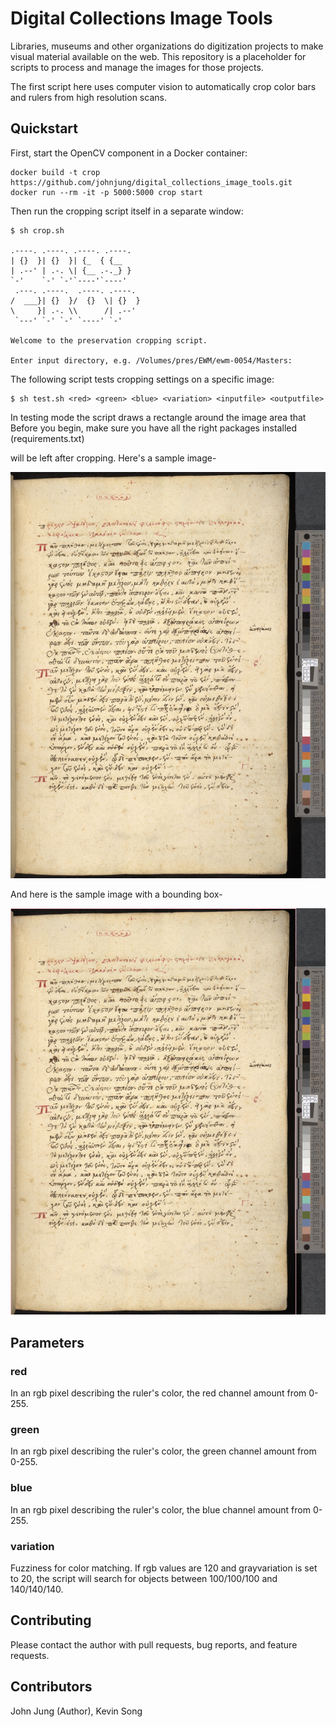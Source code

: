 # Digital Collections Image Tools

Libraries, museums and other organizations do digitization projects to make visual material available on the web. This repository is a placeholder for scripts to process and manage the images for those projects. 

The first script here uses computer vision to automatically crop color bars and rulers from high resolution scans. 

## Quickstart

First, start the OpenCV component in a Docker container:

```
docker build -t crop https://github.com/johnjung/digital_collections_image_tools.git
docker run --rm -it -p 5000:5000 crop start
```

Then run the cropping script itself in a separate window:

```console
$ sh crop.sh

.----. .----. .----. .----.  
| {}  }| {}  }| {_  { {__    
| .--' | .-. \| {__ .-._} }  
`-'    `-' `-'`----'`----'   
 .---. .----.  .----. .----. 
/  ___}| {}  }/  {}  \| {}  }
\     }| .-. \\      /| .--' 
 `---' `-' `-' `----' `-'    

Welcome to the preservation cropping script.

Enter input directory, e.g. /Volumes/pres/EWM/ewm-0054/Masters: 
```

The following script tests cropping settings on a specific image:

```console
$ sh test.sh <red> <green> <blue> <variation> <inputfile> <outputfile>
```

In testing mode the script draws a rectangle around the image area that
Before you begin, make sure you have all the right packages installed (requirements.txt)
 
will be left after cropping. Here's a sample image-

![sample image](./test_image.jpg)

And here is the sample image with a bounding box-

![sample image with bounding box](./test_image_show_cropping_rectangle.jpg)

## Parameters

### red
In an rgb pixel describing the ruler's color, the red channel amount from
0-255.

### green
In an rgb pixel describing the ruler's color, the green channel amount from
0-255.

### blue
In an rgb pixel describing the ruler's color, the blue channel amount from
0-255.

### variation
Fuzziness for color matching. If rgb values are 120 and grayvariation is set to
20, the script will search for objects between 100/100/100 and 140/140/140. 

## Contributing

Please contact the author with pull requests, bug reports, and feature
requests.

## Contributors

John Jung (Author), Kevin Song
